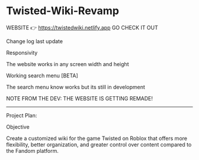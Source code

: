 # Twisted-Wiki-Revamp

WEBSITE 👉 https://twistedwiki.netlify.app GO CHECK IT OUT

Change log last update

Responsivity

The website works in any screen width and height

Working search menu [BETA]

The search menu know works but its still in development

NOTE FROM THE DEV: THE WEBSITE IS GETTING REMADE!

----------------------------------------------------------------------------------------------------------------------------------------------------------------------------------------------------------------------------------------------------------

Project Plan:

Objective

Create a customized wiki for the game Twisted on Roblox that offers more flexibility, better organization, and greater control over content compared to the Fandom platform.

